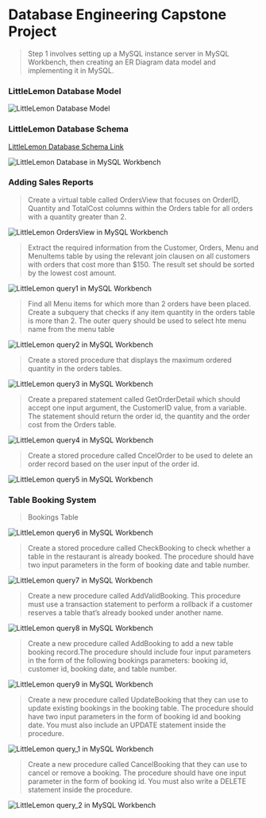 # Database Engineering Capstone Project

> Step 1 involves setting up a MySQL instance server in MySQL Workbench, then creating an ER Diagram data model and implementing it in MySQL.

### LittleLemon Database Model
![LittleLemon Database Model](LittleLemonDM.png)

### LittleLemon Database Schema
<a href="LittleLemonDB.sql" target="_blank">LittleLemon Database Schema Link</a>

![LittleLemon Database in MySQL Workbench](show_databases.png)

### Adding Sales Reports

> Create a virtual table called OrdersView that focuses on OrderID, Quantity and TotalCost columns within the Orders table for all orders with a quantity greater than 2.

![LittleLemon OrdersView in MySQL Workbench](ordersView.png)



> Extract the required information from the Customer, Orders, Menu and MenuItems table by using the relevant join clausen on all customers with orders that cost more than $150. The result set should be sorted by the lowest cost amount.

![LittleLemon query1 in MySQL Workbench](query1.png)

> Find all Menu items for which more than 2 orders have been placed. Create a subquery that checks if any item quantity in the orders table is more than 2. The outer query should be used to select hte menu name from the menu table

![LittleLemon query2 in MySQL Workbench](query2.png)

> Create a stored procedure that displays the maximum ordered quantity in the orders tables.

![LittleLemon query3 in MySQL Workbench](query3.png)

> Create a prepared statement called GetOrderDetail which should accept one input argument, the CustomerID value, 
   from a variable. The statement should return the order id, the quantity and the order cost from the Orders table.
   
![LittleLemon query4 in MySQL Workbench](query4.png)

> Create a stored procedure called CncelOrder to be used to delete an order record based on the user input
   of the order id.
   
![LittleLemon query5 in MySQL Workbench](query5.png)

### Table Booking System

> Bookings Table

![LittleLemon query6 in MySQL Workbench](query6.png)

> Create a stored procedure called CheckBooking to check whether a table in the restaurant is already booked.
  The procedure should have two input parameters in the form of booking date and table number.
  
![LittleLemon query7 in MySQL Workbench](query7.png) 

> Create a new procedure called AddValidBooking. This procedure must use a transaction statement to perform a rollback if a customer reserves a table that’s already booked under another name.


![LittleLemon query8 in MySQL Workbench](query8.png)

> Create a new procedure called AddBooking to add a new table booking record.The procedure should include four input parameters in the form of the following bookings parameters: booking id, customer id, booking date, and table number.

![LittleLemon query9 in MySQL Workbench](query9.png)

> Create a new procedure called UpdateBooking that they can use to update existing bookings in the booking table.
The procedure should have two input parameters in the form of booking id and booking date. You must also include an UPDATE statement inside the procedure. 

![LittleLemon query_1 in MySQL Workbench](query_1.png)

> Create a new procedure called CancelBooking that they can use to cancel or remove a booking. The procedure should have one input parameter in the form of booking id. You must also write a DELETE statement inside the procedure. 

![LittleLemon query_2 in MySQL Workbench](query_2.png)
